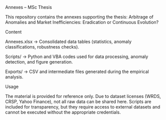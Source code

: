 Annexes – MSc Thesis

This repository contains the annexes supporting the thesis:
Arbitrage of Anomalies and Market Inefficiencies: Eradication or Continuous Evolution?

Content

Annexes.xlsx → Consolidated data tables (statistics, anomaly classifications, robustness checks).

Scripts/ → Python and VBA codes used for data processing, anomaly detection, and figure generation.

Exports/ → CSV and intermediate files generated during the empirical analysis.

Usage

The material is provided for reference only.
Due to dataset licenses (WRDS, CRSP, Yahoo Finance), not all raw data can be shared here. Scripts are included for transparency, but they require access to external datasets and cannot be executed without the appropriate credentials.
